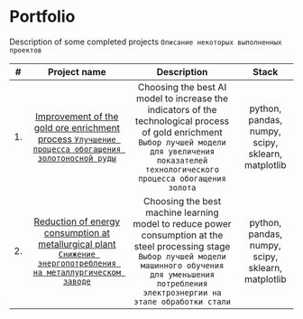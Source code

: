 # Portfolio

Description of some completed projects
`Описание некоторых выполненных проектов`

|#  |Project name|Description|Stack|
|:-:|:----------:|:---------:|:---:|
|1.|[Improvement of the gold ore enrichment process `Улучшение процесса обогащения золотоносной руды`](https://github.com/IgorYBessonov/Portfolio/tree/main/Project_Gold%20treatment)|Choosing the best AI model to increase the indicators of the technological process of gold enrichment `Выбор лучшей модели для увеличения показателей технологического процесса обогащения золота`|python, pandas, numpy, scipy, sklearn, matplotlib|
|2.|[Reduction of energy consumption at metallurgical plant `Снижение энергопотребления на металлургическом заводе`](https://github.com/IgorYBessonov/Portfolio/tree/main/Project_Gold%20treatment)|Choosing the best machine learning model to reduce power consumption at the steel processing stage `Выбор лучшей модели машинного обучения для уменьшения потребления электроэнергии на этапе обработки стали`|python, pandas, numpy, scipy, sklearn, matplotlib|
